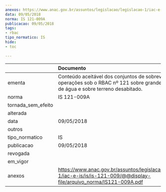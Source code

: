 ```yaml
---
anexos: https://www.anac.gov.br/assuntos/legislacao/legislacao-1/iac-e-is/is/is-121-009/@@display-file/arquivo_norma/IS121-009A.pdf
data: 09/05/2018
norma: IS 121-009A
publicacao: 09/05/2018
tags:
- rbac
tipo_normatico: IS
hide: 
- toc 
 
---
```


|                    | Documento                                                                                                                                      |
|:-------------------|:-----------------------------------------------------------------------------------------------------------------------------------------------|
| ementa             | Conteúdo aceitável dos conjuntos de sobrevivência para operações sob o RBAC nº 121 sobre grandes extensões de água e sobre terreno desabitado. |
| norma              | IS 121-009A                                                                                                                                    |
| tornada_sem_efeito |                                                                                                                                                |
| alterada           |                                                                                                                                                |
| data               | 09/05/2018                                                                                                                                     |
| outros             |                                                                                                                                                |
| tipo_normatico     | IS                                                                                                                                             |
| publicacao         | 09/05/2018                                                                                                                                     |
| revogada           |                                                                                                                                                |
| em_vigor           |                                                                                                                                                |
| anexos             | https://www.anac.gov.br/assuntos/legislacao/legislacao-1/iac-e-is/is/is-121-009/@@display-file/arquivo_norma/IS121-009A.pdf                    |